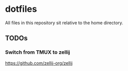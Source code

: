 # dotfiles

All files in this repository sit relative to the home directory.

## TODOs

### Switch from TMUX to zellij

https://github.com/zellij-org/zellij
